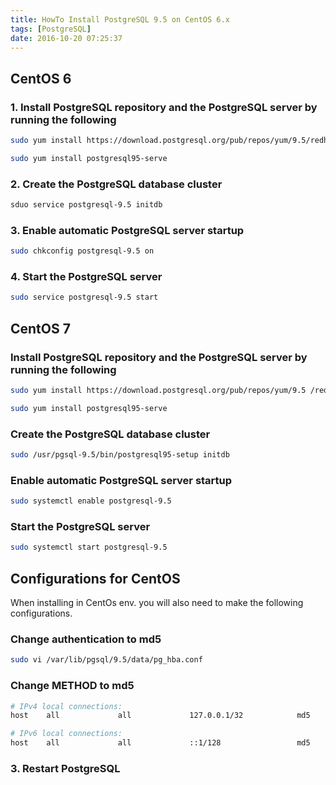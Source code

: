 ```yaml
---
title: HowTo Install PostgreSQL 9.5 on CentOS 6.x
tags: [PostgreSQL]
date: 2016-10-20 07:25:37
---
```


## CentOS 6

### 1. Install PostgreSQL repository and the PostgreSQL server by running the following

```bash
sudo yum install https://download.postgresql.org/pub/repos/yum/9.5/redhat/rhel-6-x86_64/pgdg-centos95-9.5-2.noarch.rpm

sudo yum install postgresql95-serve
```

### 2. Create the PostgreSQL database cluster

```bash
sduo service postgresql-9.5 initdb
```

### 3. Enable automatic PostgreSQL server startup

```bash
sudo chkconfig postgresql-9.5 on
```

### 4. Start the PostgreSQL server

```bash
sudo service postgresql-9.5 start
```

## CentOS 7

### Install PostgreSQL repository and the PostgreSQL server by running the following

```bash
sudo yum install https://download.postgresql.org/pub/repos/yum/9.5 /redhat/rhel-7-x86_64/pgdg-centos95-9.5-2.noarch.rpm

sudo yum install postgresql95-serve
```

### Create the PostgreSQL database cluster

```bash
sudo /usr/pgsql-9.5/bin/postgresql95-setup initdb
```

### Enable automatic PostgreSQL server startup

```bash
sudo systemctl enable postgresql-9.5
```

### Start the PostgreSQL server

```bash
sudo systemctl start postgresql-9.5
```

## Configurations for CentOS

When installing in CentOs env. you will also need to make the following configurations.

### Change authentication to md5

```bash
sudo vi /var/lib/pgsql/9.5/data/pg_hba.conf
```

### Change METHOD to md5

```bash
# IPv4 local connections:
host    all             all             127.0.0.1/32            md5

# IPv6 local connections:
host    all             all             ::1/128                 md5
```

### 3. Restart PostgreSQL
